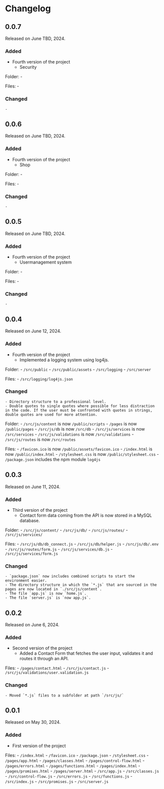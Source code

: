 # Changelog

## 0.0.7

Released on June TBD, 2024.

### Added
* Fourth version of the project
    - Security

Folder:
    - 

Files:
    - 

### Changed
    - 

## 0.0.6

Released on June TBD, 2024.

### Added
* Fourth version of the project
    - Shop

Folder:
    - 

Files:
    - 

### Changed
    - 

## 0.0.5

Released on June TBD, 2024.

### Added
* Fourth version of the project
    - Usermanagement system

Folder:
    - 

Files:
    - 

### Changed
    - 

## 0.0.4

Released on June 12, 2024.

### Added
* Fourth version of the project
    - Implemented a logging system using log4js.

Folder:
    - `/src/public`
    - `/src/public/assets`
    - `/src/logging`
    - `/src/server`

Files:
    - `/src/logging/log4js.json`

### Changed
    - Directory structure to a professional level.
    - Double quotes to single quotes where possible for less distraction in the code. If the user must be confronted with quotes in strings, double quotes are used for more attention.

Folder:
    - `/src/js/content` is now `/public/scripts`
    - `/pages` is now `/public/pages`
    - `/src/js/db` is now `/src/db`
    - `/src/js/services` is now `/src/services`
    - `/src/js/validations` is now `/src/validations`
    - `/src/js/routes` is now `/src/routes`
    
Files:
    - `/favicon.ico` is now `/public/assets/favicon.ico`
    - `/index.html` is now `/public/index.html`
    - `/stylesheet.css` is now `/public/stylesheet.css`
    - `/package.json` includes the npm module `log4js`

## 0.0.3

Released on June 11, 2024.

### Added
* Third version of the project
    - Contact form data coming from the API is now stored in a MySQL database.

Folder:
    - `/src/js/content/`
    - `/src/js/db/`
    - `/src/js/routes/`
    - `/src/js/services/`

Files:
    - `/src/js/db/db_connect.js`
    - `/src/js/db/helper.js`
    - `/src/js/db/.env`
    - `/src/js/routes/form.js`
    - `/src/js/services/db.js`
    - `/src/js/services/form.js`
   

### Changed
    - `package.json` now includes combined scripts to start the environment easier.
    - The directory structure in which the `*.js` that are sourced in the pages are now located in `./src/js/content`.
    - The file `app.js` is now `home.js`.
    - The file `server.js` is `now app.js`.

## 0.0.2

Released on June 6, 2024.

### Added
* Second version of the project
    - Added a Contact Form that fetches the user input, validates it and routes it through an API.
    
Files:
    - `/pages/contact.html`
    - `/src/js/contact.js`
    - `/src/js/validations/user.validation.js`

### Changed
    - Moved `*.js` files to a subfolder at path `/src/js/`

## 0.0.1

Released on May 30, 2024.

### Added

* First version of the project

Files:
    - `/index.html`
    - `/favicon.ico`
    - `/package.json`
    - `/stylesheet.css`
    - `/pages/app.html`
    - `/pages/classes.html`
    - `/pages/control-flow.html`
    - `/pages/errors.html`
    - `/pages/functions.html`
    - `/pages/index.html`
    - `/pages/promises.html`
    - `/pages/server.html`
    - `/src/app.js`
    - `/src/classes.js`
    - `/src/control-flow.js`
    - `/src/errors.js`
    - `/src/functions.js`
    - `/src/index.js`
    - `/src/promises.js`
    - `/src/server.js`